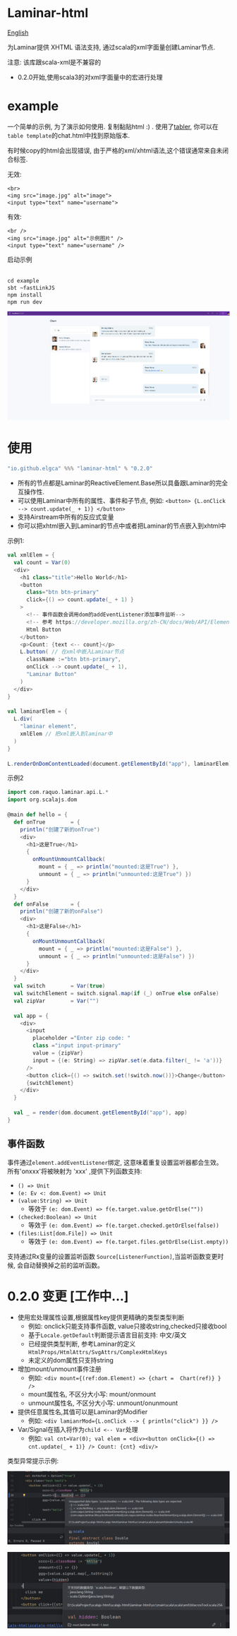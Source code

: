 # Laminar-html

[English](readme_en.md)

为Laminar提供 XHTML 语法支持, 通过scala的xml字面量创建Laminar节点. 

注意: 该库跟scala-xml是不兼容的

- 0.2.0开始,使用scala3的对xml字面量中的宏进行处理

# example

一个简单的示例, 为了演示如何使用. 复制黏贴html :) .
使用了[tabler](https://preview.tabler.io/chat.html), 你可以在`table template`的chat.html中找到原始版本.

有时候copy的html会出现错误, 由于严格的xml/xhtml语法,这个错误通常来自未闭合标签.

无效:
```xhtml
<br>
<img src="image.jpg" alt="image">
<input type="text" name="username">
```

有效:
```xhtml
<br />
<img src="image.jpg" alt="示例图片" />
<input type="text" name="username" />
```

启动示例

```shell

cd example
sbt ~fastLinkJS
npm install
npm run dev
```

![img_1.png](images/img_1.png)

# 使用

```scala
"io.github.elgca" %%% "laminar-html" % "0.2.0"
```

- 所有的节点都是Laminar的ReactiveElement.Base所以具备跟Laminar的完全互操作性.
- 可以使用Laminar中所有的属性、事件和子节点, 例如: `<button> {L.onClick --> count.update(_ + 1)} </button>`
- 支持Airstream中所有的反应式变量
- 你可以把xhtml嵌入到Laminar的节点中或者把Laminar的节点嵌入到xhtml中

示例1:

```scala
val xmlElem = {
  val count = Var(0)
  <div>
    <h1 class="title">Hello World</h1>
    <button 
      class="btn btn-primary"
      click={() => count.update(_ + 1) }
    >
      <!-- 事件函数会调用dom的addEventListener添加事件监听-->
      <!-- 参考 https://developer.mozilla.org/zh-CN/docs/Web/API/Element/click_event-->
      Html Button
    </button>
    <p>Count: {text <-- count}</p>
    L.button( // 在xml中嵌入Laminar节点
      className :="btn btn-primary",
      onClick --> count.update(_ + 1),
      "Laminar Button"
    )
  </div>
}

val laminarElem = {
  L.div(
    "laminar element",
    xmlElem // 把xml嵌入到laminar中
  )
}

L.renderOnDomContentLoaded(document.getElementById("app"), laminarElem)
```

示例2

```scala
import com.raquo.laminar.api.L.*
import org.scalajs.dom

@main def hello = {
  def onTrue        = {
    println("创建了新的onTrue")
    <div>
      <h1>这是True</h1>
      {
        onMountUnmountCallback(
          mount = { _ => println("mounted:这是True") },
          unmount = { _ => println("unmounted:这是True") })
      }
    </div>
  }
  def onFalse       = {
    println("创建了新的onFalse")
    <div>
      <h1>这是False</h1>
      {
        onMountUnmountCallback(
          mount = { _ => println("mounted:这是False") },
          unmount = { _ => println("unmounted:这是False") })
      }
    </div>
  }
  val switch        = Var(true)
  val switchElement = switch.signal.map(if (_) onTrue else onFalse)
  val zipVar        = Var("")

  val app = {
    <div>
      <input
        placeholder ="Enter zip code: "
        class ="input input-primary"
        value = {zipVar}
        input = {(e: String) => zipVar.set(e.data.filter(_ != 'a'))}
      />
      <button click={() => switch.set(!switch.now())}>Change</button>
      {switchElement}
    </div>
  }

  val _ = render(dom.document.getElementById("app"), app)
}
```

## 事件函数

事件通过`element.addEventListener`绑定, 这意味着重复设置监听器都会生效。
所有'onxxx'将被映射为 'xxx' ,提供下列函数支持:

- `() => Unit`
- `(e: Ev <: dom.Event) => Unit`
- `(value:String) => Unit`
  - 等效于 `(e: dom.Event) => f(e.target.value.getOrElse(""))`
- `(checked:Boolean) => Unit`
  - 等效于 `(e: dom.Event) => f(e.target.checked.getOrElse(false))`
- `(files:List[dom.File]) => Unit`
  - 等效于 `(e: dom.Event) => f(e.target.files.getOrElse(List.empty))`

支持通过Rx变量的设置监听函数 `Source[ListenerFunction]`,当监听函数变更时候, 会自动替换掉之前的监听函数。

# 0.2.0 变更 [工作中...]


- 使用宏处理属性设置,根据属性key提供更精确的类型类型判断
  - 例如: onclick只能支持事件函数, value只接收string,checked只接收bool
  - 基于`Locale.getDefault`判断提示语言目前支持: 中文/英文
  - 已经提供类型判断, 参考Laminar的定义 `HtmlProps/HtmlAttrs/SvgAttrs/ComplexHtmlKeys`
  - 未定义的dom属性只支持string
- 增加mount/unmount事件注册
  - 例如: `<div mount={(ref:dom.Element) => {chart =  Chart(ref)} } />`
  - mount属性名, 不区分大小写: mount/onmount 
  - unmount属性名, 不区分大小写: unmount/onunmount
- 提供任意属性名,其值可以是Laminar的Modifier
  - 例如: `<div lamianrMod={L.onClick --> { println("click") }} />`
- Var/Signal在插入将作为`child <-- Var`处理
  - 例如: `val cnt=Var(0); val elem = <div><button onClick={() => cnt.update(_ + 1)} /> Count: {cnt} <div/>`


类型异常提示示例:

![img.png](images/img.png)

![img.png](images/img_zh.png)
